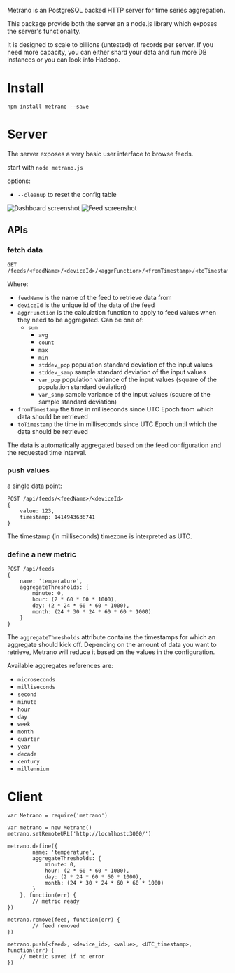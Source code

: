 
Metrano is an PostgreSQL backed HTTP server for time series aggregation.

This package provide both the server an a node.js library which exposes the
server's functionality.

It is designed to scale to billions (untested) of records per server. If you
need more capacity, you can either shard your data and run more DB instances or
you can look into Hadoop.

Install
=======

```npm install metrano --save```

Server
======

The server exposes a very basic user interface to browse feeds.

start with ```node metrano.js```

options:
- ```--cleanup``` to reset the config table


![Dashboard screenshot](docs/screenshot_dashboard.png "The dashboard")
![Feed screenshot](docs/screenshot_temperature.png "A feed")

APIs
----

### fetch data

```
GET /feeds/<feedName>/<deviceId>/<aggrFunction>/<fromTimestamp>/<toTimestamp>
```

Where:
- ```feedName``` is the name of the feed to retrieve data from
- ```deviceId``` is the unique id of the data of the feed
- ```aggrFunction``` is the calculation function to apply to feed values when
they need to be aggregated. Can be one of:
  - ```sum```
	- ```avg```
	- ```count```
	- ```max```
	- ```min```
	- ```stddev_pop``` population standard deviation of the input values
	- ```stddev_samp``` sample standard deviation of the input values
	- ```var_pop``` population variance of the input values (square of the population standard deviation)
	- ```var_samp``` sample variance of the input values (square of the sample standard deviation)
- ```fromTimestamp``` the time in milliseconds since UTC Epoch from which data should be retrieved
- ```toTimestamp``` the time in milliseconds since UTC Epoch until which the data should be retrieved

The data is automatically aggregated based on the feed configuration and the
requested time interval.

### push values

a single data point:

```
POST /api/feeds/<feedName>/<deviceId>
{
	value: 123,
	timestamp: 1414943636741
}
```

The timestamp (in milliseconds) timezone is interpreted as UTC.

### define a new metric

```
POST /api/feeds
{
	name: 'temperature',
	aggregateThresholds: {
		minute: 0,
		hour: (2 * 60 * 60 * 1000),
		day: (2 * 24 * 60 * 60 * 1000),
		month: (24 * 30 * 24 * 60 * 60 * 1000)
	}
}
```

The ```aggregateThresholds``` attribute contains the timestamps for which an
aggregate should kick off.
Depending on the amount of data you want to retrieve, Metrano will reduce it
based on the values in the configuration.

Available aggregates references are:
- ```microseconds```
- ```milliseconds```
- ```second```
- ```minute```
- ```hour```
- ```day```
- ```week```
- ```month```
- ```quarter```
- ```year```
- ```decade```
- ```century```
- ```millennium```



Client
======

```
var Metrano = require('metrano')

var metrano = new Metrano()
metrano.setRemoteURL('http://localhost:3000/')

metrano.define({
		name: 'temperature',
		aggregateThresholds: {
			minute: 0,
			hour: (2 * 60 * 60 * 1000),
			day: (2 * 24 * 60 * 60 * 1000),
			month: (24 * 30 * 24 * 60 * 60 * 1000)
		}
	}, function(err) {
		// metric ready
})

metrano.remove(feed, function(err) {
		// feed removed
})

metrano.push(<feed>, <device_id>, <value>, <UTC_timestamp>, function(err) {
	// metric saved if no error
})
```
